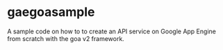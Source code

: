 # gaegoasample
A sample code on how to to create an API service on Google App Engine from scratch with the goa v2 framework.
